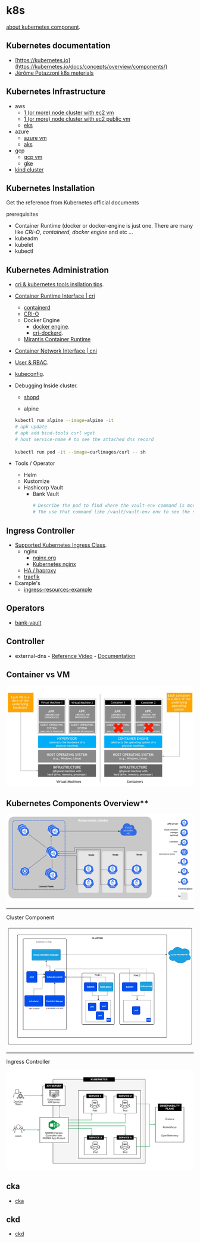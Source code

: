 # k8s

[about kubernetes component](./.docs/component.md).

## Kubernetes documentation

- [https://kubernetes.io](https://kubernetes.io/docs/concepts/overview/components/)
- [Jérôme Petazzoni k8s meterials](https://2021-03-lke.container.training/#1)

## Kubernetes Infrastructure
- aws
    - [1 (or more) node cluster with ec2 vm](./infrastructure/aws/ec2-vm/README.md)
    - [1 (or more) node cluster with ec2 public vm](./infrastructure/aws/ec2-public-vm/README.md)
    - [eks](./.docs/eks.md)
- azure
    - [azure vm]()
    - [aks]()
- gcp
    - [gcp vm]()
    - [gke]()
- [kind cluster](https://github.com/samitkumarpatel/kind-k8s-cluster/tree/main)

## Kubernetes Installation

Get the reference from Kubernetes official documents 

prerequisites
    
- Container Runtime (docker or docker-engine is just one. There are many like *CRI-O*, *containerd*, *docker engine* and etc ...
- kubeadm
- kubelet
- kubectl

## Kubernetes Administration
- [cri & kubernetes tools insllation tips](./.docs/kubernetes-1-31-installation.v2.md).
- [Container Runtime Interface | cri](https://kubernetes.io/docs/setup/production-environment/container-runtimes/)
    - [containerd](https://github.com/containerd/containerd/blob/main/docs/getting-started.md)
    - [CRI-O](https://cri-o.io/)
    - Docker Engine
        - [docker engine](https://docs.docker.com/engine/install/ubuntu/).
        - [cri-dockerd](https://mirantis.github.io/cri-dockerd/usage/install/).
    - [Mirantis Container Runtime]()
- [Container Network Interface | cni](https://github.com/containernetworking/cni)

- [User & RBAC](./.docs/README-user-rbac.md).
- [kubeconfig](./.docs/README-kube-config.md).
- Debugging Inside cluster.
    - [shopd](https://github.com/jpetazzo/shpod)
    
    - alpine
    ```sh
    kubectl run alpine --image=alpine -it
    # apk update
    # apk add bind-tools curl wget
    # host service-name # to see the attached dns record

    kubectl run pod -it --image=curlimages/curl -- sh
    ```
- Tools / Operator
  - Helm
  - Kustomize
  - Hashicorp Vault
      - Bank Vault
        ```sh
        # Describe the pod to find where the vault-env command is mounted by the bank-vault sidecar container
        # The use that command like /vault/vault-env env to see the secrets.
        ```    


## Ingress Controller

- [Supported Kubernetes Ingress Class](https://kubernetes.io/docs/concepts/services-networking/ingress-controllers/).
    - nginx
        - [nginx.org](./.docs/README-nginx-ingress.md)
        - [Kubernetes nginx](./.docs/README-nginx-ingress.md#nginx-ingress-controller-by-kubernetes)
    - [HA / haproxy]()
    - [traefik]()
- Example's
    - [ingress-resources-example](https://github.com/nginx/kubernetes-ingress/tree/main/examples/ingress-resources)

## Operators
- [bank-vault](https://bank-vaults.dev/)


## Controller
- external-dns
      - [Reference Video](https://www.youtube.com/watch?v=wLHegOz_aR4)
      - [Documentation](https://kubernetes-sigs.github.io/external-dns/v0.15.0/)

## Container vs VM
![container vs vm ](./.docs/vm-vs-docker.jpeg)

## Kubernetes Components Overview**

![cluster official](./.docs/cluster-components.svg)

---

Cluster Component

![cluster](./.docs/cluster.png)

---

Ingress Controller

![nginx.](./.docs/nginx-ingress.png)


## cka

- [cka](./.docs/README-cka.md)

## ckd

- [ckd](./.docs/README-ckd.md)

